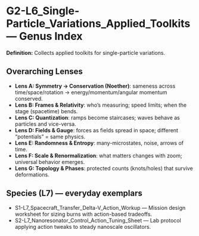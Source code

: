 # G2-L6_Single-Particle_Variations_Applied_Toolkits — Genus Index
**Definition:** Collects applied toolkits for single-particle variations.

## Overarching Lenses

- **Lens A: Symmetry -> Conservation (Noether)**: sameness across time/space/rotation → energy/momentum/angular momentum conserved.
- **Lens B: Frames & Relativity**: who’s measuring; speed limits; when the stage (spacetime) bends.
- **Lens C: Quantization**: ramps become staircases; waves behave as particles and vice-versa.
- **Lens D: Fields & Gauge**: forces as fields spread in space; different “potentials” = same physics.
- **Lens E: Randomness & Entropy**: many-microstates, noise, arrows of time.
- **Lens F: Scale & Renormalization**: what matters changes with zoom; universal behavior emerges.
- **Lens G: Topology & Phases**: protected counts (knots/holes) that survive deformations.

## Species (L7) — everyday exemplars
- S1-L7_Spacecraft_Transfer_Delta-V_Action_Workup — Mission design worksheet for sizing burns with action-based tradeoffs.
- S2-L7_Nanoresonator_Control_Action_Tuning_Sheet — Lab protocol applying action tweaks to steady nanoscale oscillators.
